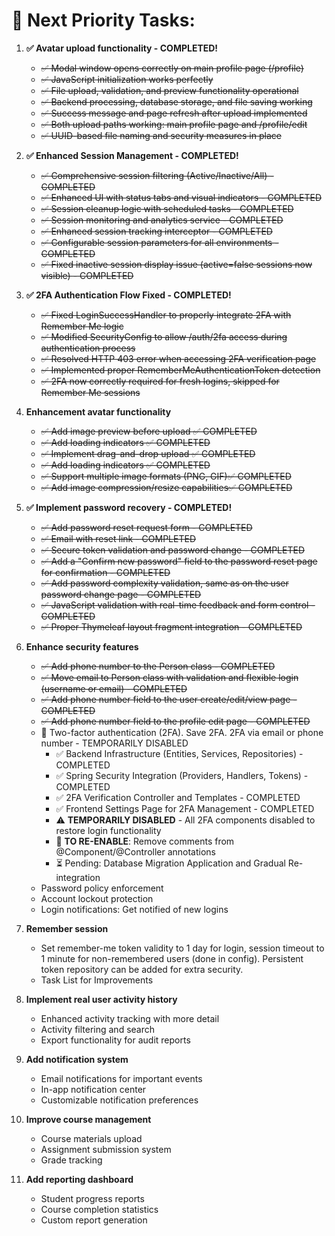# 🎯 **Next Priority Tasks:**

1. **✅ Avatar upload functionality - COMPLETED!**
   - ~~✅ Modal window opens correctly on main profile page (/profile)~~
   - ~~✅ JavaScript initialization works perfectly~~
   - ~~✅ File upload, validation, and preview functionality operational~~
   - ~~✅ Backend processing, database storage, and file saving working~~
   - ~~✅ Success message and page refresh after upload implemented~~
   - ~~✅ Both upload paths working: main profile page and /profile/edit~~
   - ~~✅ UUID-based file naming and security measures in place~~

2. **✅ Enhanced Session Management - COMPLETED!**
   - ~~✅ Comprehensive session filtering (Active/Inactive/All) - COMPLETED~~
   - ~~✅ Enhanced UI with status tabs and visual indicators - COMPLETED~~
   - ~~✅ Session cleanup logic with scheduled tasks - COMPLETED~~
   - ~~✅ Session monitoring and analytics service - COMPLETED~~
   - ~~✅ Enhanced session tracking interceptor - COMPLETED~~
   - ~~✅ Configurable session parameters for all environments - COMPLETED~~
   - ~~✅ Fixed inactive session display issue (active=false sessions now visible) - COMPLETED~~

3. **✅ 2FA Authentication Flow Fixed - COMPLETED!**
   - ~~✅ Fixed LoginSuccessHandler to properly integrate 2FA with Remember Me logic~~
   - ~~✅ Modified SecurityConfig to allow /auth/2fa access during authentication process~~
   - ~~✅ Resolved HTTP 403 error when accessing 2FA verification page~~
   - ~~✅ Implemented proper RememberMeAuthenticationToken detection~~
   - ~~✅ 2FA now correctly required for fresh logins, skipped for Remember Me sessions~~

3. **Enhancement avatar functionality**
   - ~~✅ Add image preview before upload ✅ COMPLETED~~
   - ~~✅ Add loading indicators ✅ COMPLETED~~
   - ~~✅ Implement drag-and-drop upload ✅ COMPLETED~~
   - ~~✅ Add loading indicators ✅ COMPLETED~~
   - ~~✅ Support multiple image formats (PNG, GIF)✅ COMPLETED~~
   - ~~✅ Add image compression/resize capabilities✅ COMPLETED~~

4. **✅ Implement password recovery - COMPLETED!**
   - ~~✅ Add password reset request form - COMPLETED~~
   - ~~✅ Email with reset link - COMPLETED~~
   - ~~✅ Secure token validation and password change - COMPLETED~~
   - ~~✅ Add a "Confirm new password" field to the password reset page for confirmation - COMPLETED~~
   - ~~✅ Add password complexity validation, same as on the user password change page - COMPLETED~~
   - ~~✅ JavaScript validation with real-time feedback and form control - COMPLETED~~
   - ~~✅ Proper Thymeleaf layout fragment integration - COMPLETED~~

5. **Enhance security features**
   - ~~✅ Add phone number to the Person class - COMPLETED~~
   - ~~✅ Move email to Person class with validation and flexible login (username or email) - COMPLETED~~
   - ~~✅ Add phone number field to the user create/edit/view page - COMPLETED~~
   - ~~✅ Add phone number field to the profile edit page - COMPLETED~~
   - 🔄 Two-factor authentication (2FA). Save 2FA. 2FA via email or phone number - TEMPORARILY DISABLED
     - ✅ Backend Infrastructure (Entities, Services, Repositories) - COMPLETED
     - ✅ Spring Security Integration (Providers, Handlers, Tokens) - COMPLETED  
     - ✅ 2FA Verification Controller and Templates - COMPLETED
     - ✅ Frontend Settings Page for 2FA Management - COMPLETED
     - ⚠️ **TEMPORARILY DISABLED** - All 2FA components disabled to restore login functionality
     - 📝 **TO RE-ENABLE**: Remove comments from @Component/@Controller annotations
     - ⏳ Pending: Database Migration Application and Gradual Re-integration
   - Password policy enforcement
   - Account lockout protection
   - Login notifications: Get notified of new logins
6. **Remember session**
   - Set remember-me token validity to 1 day for login, session timeout to 1 minute for non-remembered users (done in config). Persistent token repository can be added for extra security.
   - Task List for Improvements

7. **Implement real user activity history**
   - Enhanced activity tracking with more detail
   - Activity filtering and search
   - Export functionality for audit reports

8. **Add notification system**
   - Email notifications for important events
   - In-app notification center
   - Customizable notification preferences

9. **Improve course management**
   - Course materials upload
   - Assignment submission system
   - Grade tracking

10. **Add reporting dashboard**
    - Student progress reports
    - Course completion statistics
    - Custom report generation
